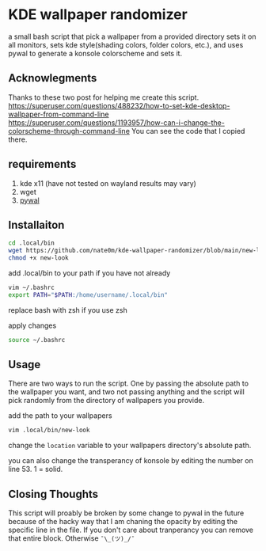 # KDE wallpaper randomizer

a small bash script that pick a wallpaper from a provided directory sets it on all monitors, sets kde style(shading colors, folder colors, etc.), and uses pywal to generate a konsole colorscheme and sets it.

## Acknowlegments

Thanks to these two post for helping me create this script.
<https://superuser.com/questions/488232/how-to-set-kde-desktop-wallpaper-from-command-line>
<https://superuser.com/questions/1193957/how-can-i-change-the-colorscheme-through-command-line>
You can see the code that I copied there.

## requirements 

1. kde x11 (have not tested on wayland results may vary)
2. wget
3. [pywal](https://github.com/dylanaraps/pywal/wiki/Installation)

## Installaiton

```sh
cd .local/bin
wget https://github.com/nate0m/kde-wallpaper-randomizer/blob/main/new-look
chmod +x new-look 
```
add .local/bin to your path if you have not already
```sh 
vim ~/.bashrc
export PATH="$PATH:/home/username/.local/bin"
```
replace bash with zsh if you use zsh

apply changes
```sh
source ~/.bashrc
```

## Usage
There are two ways to run the script. One by passing the absolute path to the wallpaper you want, and two not passing anything and the script will pick randomly from the directory of wallpapers you provide.

add the path to your wallpapers
```sh
vim .local/bin/new-look
```
change the `location` variable to your wallpapers directory's absolute path.

you can also change the transperancy of konsole by editing the number on line 53. 1 = solid.

## Closing Thoughts
This script will proably be broken by some change to pywal in the future because of the hacky way that I am chaning the opacity by editing the specific line in the file. If you don't care about tranperancy you can remove that entire block. Otherwise `¯\_(ツ)_/¯`



